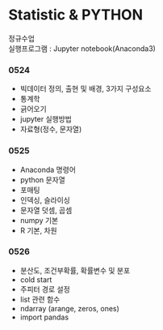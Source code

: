 # Statistic & PYTHON   
정규수업   
실행프로그램 : Jupyter notebook(Anaconda3)    
   
### 0524   
- 빅데이터 정의, 출현 및 배경, 3가지 구성요소   
- 통계학   
- 긁어오기   
- jupyter 실행방법   
- 자료형(정수, 문자열)   

### 0525   
- Anaconda 명령어   
- python 문자열   
- 포매팅   
- 인덱싱, 슬라이싱   
- 문자열 덧셈, 곱셈   
- numpy 기본   
- R 기본, 차원   
    
### 0526
- 분산도, 조건부확률, 확률변수 및 분포
- cold start
- 주피터 경로 설정
- list 관련 함수
- ndarray (arange, zeros, ones)
- import pandas



   
   
 

    

   
    
   